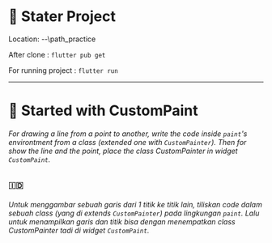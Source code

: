 # :rocket: Stater Project

Location: --\path_practice

After clone : `flutter pub get`

For running project : `flutter run`

----

# :paperclip: Started with CustomPaint 

 ###### For drawing a line from a point to another, write the code inside `paint`'s environtment from a class (extended one with `CustomPainter`). Then for show the line and the point, place the class CustomPainter in widget `CustomPaint`.

 ### :indonesia:
 ###### Untuk menggambar sebuah garis dari 1 titik ke titik lain, tiliskan code dalam sebuah class (yang di extends `CustomPainter`) pada lingkungan `paint`. Lalu untuk menampilkan garis dan titik bisa dengan menempatkan class CustomPainter tadi di widget `CustomPaint`.